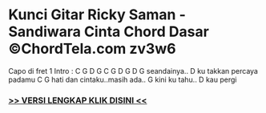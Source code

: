 
 # Kunci Gitar Ricky Saman - Sandiwara Cinta Chord Dasar ©ChordTela.com zv3w6


Capo di fret 1 Intro : C G D G C G D G D G seandainya.. D ku takkan percaya padamu C G hati dan cintaku..masih ada.. G kini ku tahu.. D kau pergi

###  <a href="https://shortlighzx.web.app?sq=Kunci Gitar Ricky Saman - Sandiwara Cinta Chord Dasar ©ChordTela.com"> >> VERSI LENGKAP KLIK DISINI << </a>
